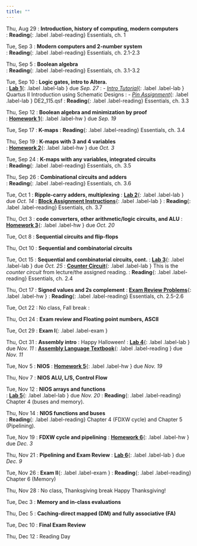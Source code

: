 ```yaml
---
title: ""
---
```


<!--- CS 231 Intro to Computer Organization --->


Thu, Aug 29
: **Introduction, history of computing, modern computers**  
: **Reading**{: .label .label-reading} Essentials, ch. 1

Tue, Sep 3
: **Modern computers and 2-number system**  
: **Reading**{: .label .label-reading} Essentials, ch. 2.1-2.3

Thu, Sep 5
: **Boolean algebra**  
: **Reading**{: .label .label-reading} Essentials, ch. 3.1-3.2

Tue, Sep 10
: **Logic gates, intro to Altera.**  
: [**Lab 1**](labs/lab1/lab1.pdf){: .label .label-lab } due *Sep. 27*
: - [*Intro Tutorial*](labs/lab1/Quartus_II_Introduction.pdf){: .label .label-lab } Quartus II Introduction using Schematic Designs
: - [*Pin Assignment*](labs/lab1/DE2_115.qsf){: .label .label-lab } DE2_115.qsf
: **Reading**{: .label .label-reading} Essentials, ch. 3.3

Thu, Sep 12
: **Boolean algebra and minimization by proof**  
: [**Homework 1**](homework/hw1.pdf){: .label .label-hw } due *Sep. 19*

Tue, Sep 17
: **K-maps**
: **Reading**{: .label .label-reading} Essentials, ch. 3.4

Thu, Sep 19
: **K-maps with 3 and 4 variables**  
: [**Homework 2**](homework/hw2.pdf){: .label .label-hw } due *Oct. 3*

Tue, Sep 24
: **K-maps with any variables, integrated circuits**  
: **Reading**{: .label .label-reading} Essentials, ch. 3.5

Thu, Sep 26
: **Combinational circuits and adders**  
: **Reading**{: .label .label-reading} Essentials, ch. 3.6

Tue, Oct 1 
: **Ripple-carry adders, multiplexing** 
: [**Lab 2**](labs/lab2/lab2.pdf){: .label .label-lab } due *Oct. 14*
: [**Block Assignment Instructions**](resources/block-tutorial.pdf){: .label .label-lab }
: **Reading**{: .label .label-reading} Essentials, ch. 3.7
  
Thu, Oct 3
: **code converters, other arithmetic/logic circuits, and ALU** 
: [**Homework 3**](homework/hw3.pdf){: .label .label-hw } due *Oct. 20*

Tue, Oct 8
: **Sequential circuits and flip-flops**  

Thu, Oct 10
: **Sequential and combinatorial circuits**  

Tue, Oct 15
: **Sequential and combinatorial circuits, cont.** 
: [**Lab 3**](labs/lab3/lab3.pdf){: .label .label-lab } due *Oct. 25*
: [**Counter Circuit**](labs/lab3/lab3.pdf){: .label .label-lab } This is the *counter circuit* from lecture/the assigned reading.
: **Reading**{: .label .label-reading} Essentials, ch. 2.4

Thu, Oct 17
: **Signed values and 2s complement** 
: [**Exam Review Problems**](homework/hw4b.pdf){: .label .label-hw }
: **Reading**{: .label .label-reading} Essentials, ch. 2.5-2.6

Tue, Oct 22
: No class, Fall break
:

Thu, Oct 24
: **Exam review and Floating point numbers, ASCII**   

Tue, Oct 29
: **Exam I**{: .label .label-exam }

Thu, Oct 31
: **Assembly intro**
: Happy Halloween!
: [**Lab 4**](labs/lab4/lab4.pdf){: .label .label-lab } due *Nov. 11*
: [**Assembly Language Textbook**](resources/assembly.pdf){: .label .label-reading } due *Nov. 11*


Tue, Nov 5
: **NIOS** 
: [**Homework 5**](homework/hw5.pdf){: .label .label-hw } due *Nov. 19*

Thu, Nov 7
: **NIOS ALU, L/S, Control Flow** 

Tue, Nov 12
: **NIOS arrays and functions**  
: [**Lab 5**](labs/lab5/lab5.pdf){: .label .label-lab } due *Nov. 20*
: **Reading**{: .label .label-reading} Chapter 4 (buses and memory).

Thu, Nov 14
: **NIOS functions and buses**  
: **Reading**{: .label .label-reading} Chapter 4 (FDXW cycle) and Chapter 5 (Pipelining).

Tue, Nov 19
: **FDXW cycle and pipelining**
: [**Homework 6**](homework/hw6.pdf){: .label .label-hw } due *Dec. 3*

Thu, Nov 21
: **Pipelining and Exam Review**
: [**Lab 6**](labs/lab6/lab6.pdf){: .label .label-lab } due *Dec. 9*

Tue, Nov 26
: **Exam II**{: .label .label-exam }
: **Reading**{: .label .label-reading} Chapter 6 (Memory)

Thu, Nov 28
: No class, Thanksgiving break
Happy Thanksgiving!

Tue, Dec 3
: **Memory and in-class evaluations**

Thu, Dec 5
: **Caching-direct mapped (DM) and fully associative (FA)**

Tue, Dec 10
: **Final Exam Review**  

Thu, Dec 12
: Reading Day